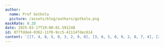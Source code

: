```yaml
---
author:
  name: Prof Gotkola
  picture: /assets/blog/authors/gotkola.png
maskRate: 0.28
date: 2025-03-17T19:00:01.591248
id: 077fdde4-0362-11f0-9cc5-41114fdec614
content: '[[7, 4, 8, 5, 0, 3, 2, 9, 0], [3, 6, 5, 0, 9, 2, 0, 7, 4], [2, 9, 1, 4, 0, 8, 6, 3, 5], [0, 0, 2, 8, 3, 0, 5, 0, 9], [0, 8, 3, 9, 2, 0, 1, 0, 0], [0, 0, 6, 7, 0, 1, 3, 2, 8], [8, 0, 7, 6, 1, 9, 0, 0, 2], [6, 1, 0, 0, 5, 0, 7, 8, 3], [5, 2, 4, 3, 8, 7, 9, 1, 6]]'
---
```

